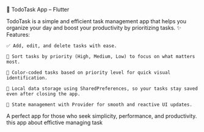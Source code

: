 📝 TodoTask App – Flutter

TodoTask is a simple and efficient task management app that helps you organize your day and boost your productivity by prioritizing tasks.
✨ Features:

    ✅ Add, edit, and delete tasks with ease.

    🎯 Sort tasks by priority (High, Medium, Low) to focus on what matters most.

    🎨 Color-coded tasks based on priority level for quick visual identification.

    💾 Local data storage using SharedPreferences, so your tasks stay saved even after closing the app.

    🔄 State management with Provider for smooth and reactive UI updates.

A perfect app for those who seek simplicity, performance, and productivity. 
this app about effictive managing task

